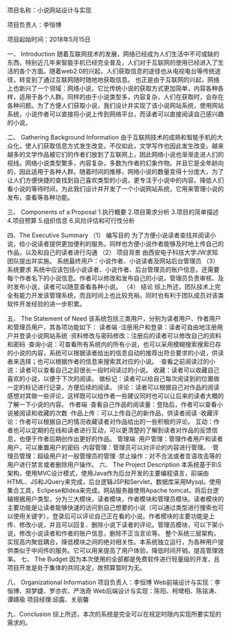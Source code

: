 
 项目名称：小说网站设计与实现 

项目负责人：李恒博

项目起始时间：2018年5月15日



一、	Introduction
随着互联网技术的发展，网络已经成为人们生活中不可或缺的东西，特别近几年来智能手机已经完全普及，人们对于互联网的使用已经进入了生活的各个方面。随着web2.0的兴起，人们获取信息的途径也从电视电台等传统途径，转变到了通过互联网随时随地地获取信息。
也正是由于互联网的兴起，网络上也新兴了一个领域：网络小说，它比传统小说的获取方式更加简单，内容各种各样，适用于各个人群。同样的由于小说类型多，内容复杂，人们在获取时，会存在各种问题。为了方便人们获取小说，我们设计并实现了该小说网站系统，使用网站系统，小说作者可以直接将小说上传到网络平台，而读者可以直接阅读自己感兴趣的小说。

二、	Gathering Background Information
由于互联网技术的成熟和智能手机的大众化，使人们获取信息方式发生改变。不仅如此，文学写作也因此发生改变。越来越多的文学作品被它们的作者们放到了互联网上，因此网络小说也渐渐走进人们的视线。网络小说类型繁多，内容复杂，多数为作者的幻象作物。并且它是全年龄向的，因此适用于各种人群。随着时间的推移，网络小说的数量变得十分庞大，为了让人们方便快捷的查找到自己喜欢类型的小说，更专注于小说中的内容，降低人们看小说的等待时间，为此我们设计并开发了一个小说网站系统，它用来管理小说的发布，查看等各种功能。

三、	Components of a Proposal
1.执行概要
2.项目需求分析
3.项目的简单描述
4.项目预算
5.组织信息
6.风险评估和可行性分析

四、The Executive Summary
（1）	编写目的
为了方便小说读者查找并阅读小说，给小说读者提供更加便利的服务。同样也方便小说作者能够及时地上传自己的作品，以及和自己的读者进行沟通
（2）	项目背景
由西安电子科技大学JW求知团队提出并实施。
系统最终用户：小说作者、小说读者及网站后台管理员
（3）	系统要求
系统中应该包括小说读者、小说作者、后台管理员的账户信息，还需要每个作者名下的小说信息。作者可以修改和发布自己的小说，管理员负责审核、及时发布小说，读者可以随意查看各种小说。
（4）	结论
综上所述，团队技术上完全有能力开发该管理系统，而且时间上也比较充裕。同时也有利于团队成员对该类软件开发经验的进一步积累。

五、	The Statement of Need
该系统包括三类用户，分别为读者用户、作者用户和管理员用户，其各项功能如下：
读者端
·注册用户和登录：读者可自由地注册用户并登录小说网站系统
·资料修改与密码修改：注册后的读者可以修改自己的资料和密码
·查询小说：可查看所有系统内的所有小说，也可以采用模糊搜索搜索已存的小说的内容，系统可以根据读者给出的信息自动的推荐出符合要求的小说，供读者来选择；也可以根据作者的信息来搜索其对应的小说。
·查看之前阅读过的小说：读者可以查看自己之前很长一段时间读过的小说。
收藏：读者可以收藏自己喜欢的小说，以便于下次的阅读。
做标记：读者可以给自己每次阅读到的位置做一定的标记进行记录，方便后续的阅读。
评论：读者可以根据自己对作品的阅读感想对其做一些评论，这样既可以给作者一些建议同时也可以让后来的读者大概的了解一下小说的内容。
作者端
·查看自己作品的阅读量：登陆后，作者可以查看小说被阅读和收藏的次数
·作品上传：可以上传自己的新作品，供读者阅读
·收藏评论：作者可以根据自己的情况收藏读者对作品给出的一些积极的评论。
互动：作者也可以定期的在线和读者进行互动，可以更清楚的了解到读者对作品的反馈信息，也便于作者后期创作出更好的作品。
管理端
·用户管理：管理作者用户和读者用户，可以重置用户的密码
·内容管理：管理员可以对评论的内容进行管理。
·管理员管理：超级用户对一般管理员的管理
·禁止操作：对不合法或者言语攻击等的用户进行禁言或者删除用户操作。
六、	The Project Description
本系统基于B\S架构，使用MVC设计模式，使用Java作为后台开发的主要编程语言，前端由HTML、JS和JQuery来完成，后台逻辑JSP和Servlet，数据库采用Mysql。使用集合工具，Eclipese和Idea来完成。网站服务器使用Apache tomcat。将后台逻辑根据用户类型，分为三大模块，读者模块，作者模块和管理员模块。读者模块的主要功能是让读者能够快速的访问到自己想要的小说（可以通过类型进行搜索也可以使用关键字），登录后可以评论自己正在看的小说。作者模块的主要功能是上传、修改小说，并且可以回复、删除小说下读者的评论。管理员模块，可以下架小说，修改小说读者和作者的账户信息，删除不正当言论等。
整个系统三层架构，实现高内聚低耦合，降低模块之间的绝对相关性。本系统独立运行，为各种用户提供类似于中间件的服务。它可以用来提高了用户体验，降低时间开销，提高管理效率。
七、	The Budget
因为本次使用的全部都是免费软件进行轻量级的开发，且项目开发是处于集体的共同决定，故预算暂时为无。

八、	Organizational Information
项目负责人：李恒博
Web前端设计与实现：李恒博、郑梦婕、罗亦农、严浩奇
Web后端设计与实现：陈阳、柯增相、陈铭涛、谭婧瑜
项目经理:邱露、关丽馨

九、Conclusion
综上所述，本次的系统是完全可以在规定时限内实现所要实现的需求的。
